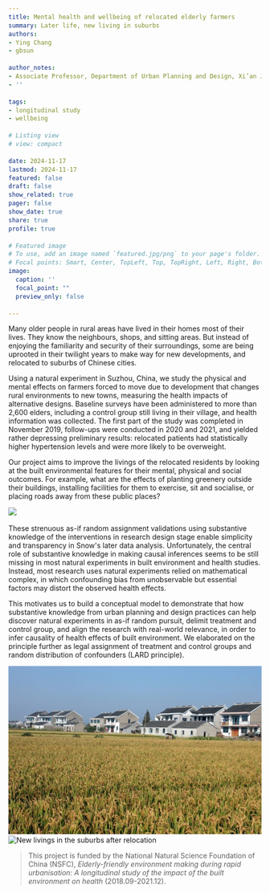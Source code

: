 ```yaml
---
title: Mental health and wellbeing of relocated elderly farmers
summary: Later life, new living in suburbs
authors: 
- Ying Chang
- gbsun

author_notes:
- Associate Professor, Department of Urban Planning and Design, Xi’an Jiaotong-Liverpool University
- ''

tags: 
- longitudinal study
- wellbeing

# Listing view
# view: compact

date: 2024-11-17
lastmod: 2024-11-17
featured: false
draft: false
show_related: true
pager: false
show_date: true
share: true
profile: true

# Featured image
# To use, add an image named `featured.jpg/png` to your page's folder.
# Focal points: Smart, Center, TopLeft, Top, TopRight, Left, Right, BottomLeft, Bottom, BottomRight.
image:
  caption: ''
  focal_point: ""
  preview_only: false

---
```


Many older people in rural areas have lived in their homes most of their lives. They know the neighbours, shops, and sitting areas. But instead of enjoying the familiarity and security of their surroundings, some are being uprooted in their twilight years to make way for new developments, and relocated to suburbs of Chinese cities. 

Using a natural experiment in Suzhou, China, we study the physical and mental effects on farmers forced to move due to development that changes rural environments to new towns, measuring the health impacts of alternative designs. Baseline surveys have been administered to more than 2,600 elders, including a control group still living in their village, and health information was collected. The first part of the study was completed in November 2019, follow-ups were conducted in 2020 and 2021, and yielded rather depressing preliminary results: relocated patients had statistically higher hypertension levels and were more likely to be overweight. 

Our project aims to improve the livings of the relocated residents by looking at the built environmental features for their mental, physical and social outcomes. For example, what are the effects of planting greenery outside their buildings, installing facilities for them to exercise, sit and socialise, or placing roads away from these public places? 


![](snow1.png)

These strenuous as-if random assignment validations using substantive knowledge of the interventions in research design stage enable simplicity and transparency in Snow's later data analysis. Unfortunately, the central role of substantive knowledge in making causal inferences seems to be still missing in most natural experiments in built environment and health studies. Instead, most research uses natural experiments relied on mathematical complex, in which confounding bias from unobservable but essential factors may distort the observed health effects. 


This motivates us to build a conceptual model to demonstrate that how substantive knowledge from urban planning and design practices can help discover natural experiments in as-if random pursuit, delimit treatment and control group, and align the research with real-world relevance, in order to infer causality of health effects of built environment. We elaborated on the principle further as legal assignment of treatment and control groups and random distribution of confounders (LARD principle).

![](NSFC-02.jpg "Home environment before relocation")
![](NSFC-04.jpg "New livings in the suburbs after relocation")


> This project is funded by the National Natural Science Foundation of China (NSFC), _Elderly-friendly environment making during rapid urbanisation: A longitudinal study of the impact of the built environment on health_ (2018.09-2021.12).